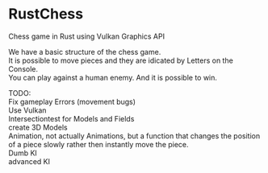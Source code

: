 # RustChess  
Chess game in Rust using Vulkan Graphics API  
  
We have a basic structure of the chess game.  
It is possible to move pieces and they are idicated by Letters on the Console.  
You can play against a human enemy. And it is possible to win.  
  
TODO:  
Fix gameplay Errors (movement bugs)  
Use Vulkan  
Intersectiontest for Models and Fields  
create 3D Models  
Animation, not actually Animations, but a function that changes the position of a piece slowly rather then instantly move the piece.  
Dumb KI  
advanced KI  
